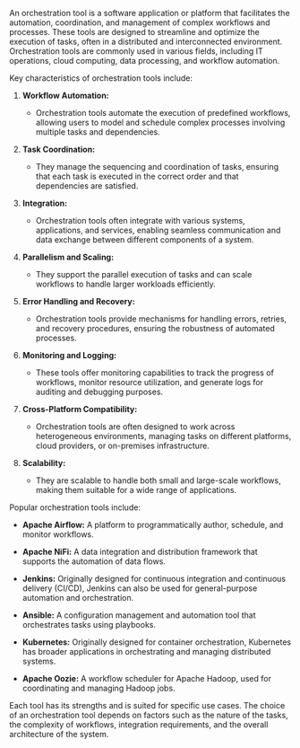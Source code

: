 An orchestration tool is a software application or platform that facilitates the automation, coordination, and management of complex workflows and processes. These tools are designed to streamline and optimize the execution of tasks, often in a distributed and interconnected environment. Orchestration tools are commonly used in various fields, including IT operations, cloud computing, data processing, and workflow automation.

Key characteristics of orchestration tools include:

1. **Workflow Automation:**
   - Orchestration tools automate the execution of predefined workflows, allowing users to model and schedule complex processes involving multiple tasks and dependencies.

2. **Task Coordination:**
   - They manage the sequencing and coordination of tasks, ensuring that each task is executed in the correct order and that dependencies are satisfied.

3. **Integration:**
   - Orchestration tools often integrate with various systems, applications, and services, enabling seamless communication and data exchange between different components of a system.

4. **Parallelism and Scaling:**
   - They support the parallel execution of tasks and can scale workflows to handle larger workloads efficiently.

5. **Error Handling and Recovery:**
   - Orchestration tools provide mechanisms for handling errors, retries, and recovery procedures, ensuring the robustness of automated processes.

6. **Monitoring and Logging:**
   - These tools offer monitoring capabilities to track the progress of workflows, monitor resource utilization, and generate logs for auditing and debugging purposes.

7. **Cross-Platform Compatibility:**
   - Orchestration tools are often designed to work across heterogeneous environments, managing tasks on different platforms, cloud providers, or on-premises infrastructure.

8. **Scalability:**
   - They are scalable to handle both small and large-scale workflows, making them suitable for a wide range of applications.

Popular orchestration tools include:

- **Apache Airflow:** A platform to programmatically author, schedule, and monitor workflows.

- **Apache NiFi:** A data integration and distribution framework that supports the automation of data flows.

- **Jenkins:** Originally designed for continuous integration and continuous delivery (CI/CD), Jenkins can also be used for general-purpose automation and orchestration.

- **Ansible:** A configuration management and automation tool that orchestrates tasks using playbooks.

- **Kubernetes:** Originally designed for container orchestration, Kubernetes has broader applications in orchestrating and managing distributed systems.

- **Apache Oozie:** A workflow scheduler for Apache Hadoop, used for coordinating and managing Hadoop jobs.

Each tool has its strengths and is suited for specific use cases. The choice of an orchestration tool depends on factors such as the nature of the tasks, the complexity of workflows, integration requirements, and the overall architecture of the system.
